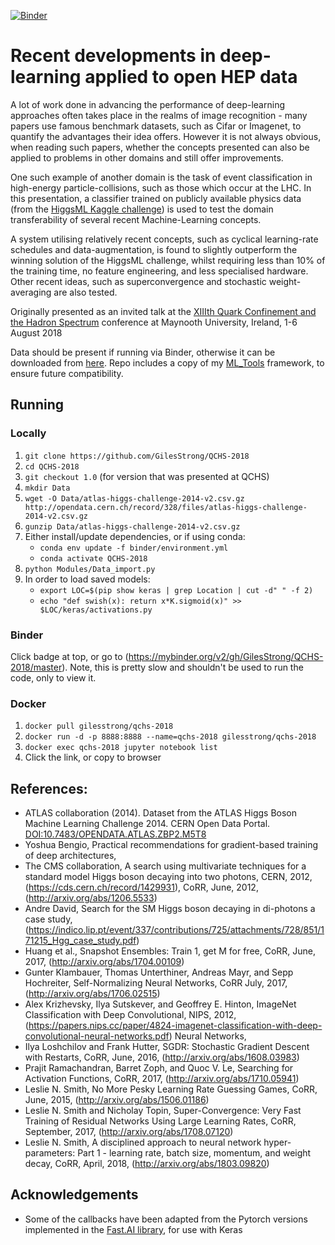 [![Binder](https://mybinder.org/badge.svg)](https://mybinder.org/v2/gh/GilesStrong/QCHS-2018/master)

# Recent developments in deep-learning applied to open HEP data
A lot of work done in advancing the performance of deep-learning approaches often takes place in the realms of image recognition - many papers use famous benchmark datasets, such as Cifar or Imagenet, to quantify the advantages their idea offers. However it is not always obvious, when reading such papers, whether the concepts presented can also be applied to problems in other domains and still offer improvements.

One such example of another domain is the task of event classification in high-energy particle-collisions, such as those which occur at the LHC. In this presentation, a classifier trained on publicly available physics data (from the [HiggsML Kaggle challenge](https://www.kaggle.com/c/higgs-boson)) is used to test the domain transferability of several recent Machine-Learning concepts.

A system utilising relatively recent concepts, such as cyclical learning-rate schedules and data-augmentation, is found to slightly outperform the winning solution of the HiggsML challenge, whilst requiring less than 10% of the training time, no feature engineering, and less specialised hardware. Other recent ideas, such as superconvergence and stochastic weight-averaging are also tested.

Originally presented as an invited talk at the [XIIIth Quark Confinement and the Hadron Spectrum](https://indico.cern.ch/event/648004/) conference at Maynooth University, Ireland, 1-6 August 2018

Data should be present if running via Binder, otherwise it can be downloaded from [here](http://opendata.cern.ch/record/328). Repo includes a copy of my [ML_Tools](https://github.com/GilesStrong/ML_Tools) framework, to ensure future compatibility.

## Running
### Locally
1. `git clone https://github.com/GilesStrong/QCHS-2018`
1. `cd QCHS-2018`
1. `git checkout 1.0` (for version that was presented at QCHS)
1. `mkdir Data`
1. `wget -O Data/atlas-higgs-challenge-2014-v2.csv.gz http://opendata.cern.ch/record/328/files/atlas-higgs-challenge-2014-v2.csv.gz`
1. `gunzip Data/atlas-higgs-challenge-2014-v2.csv.gz`
1. Either install/update dependencies, or if using conda:
	- `conda env update -f binder/environment.yml`
	- `conda activate QCHS-2018`
1. `python Modules/Data_import.py`
1. In order to load saved models:
	- `export LOC=$(pip show keras | grep Location | cut -d" " -f 2)`
	- `echo "def swish(x): return x*K.sigmoid(x)" >> $LOC/keras/activations.py`

### Binder
Click badge at top, or go to (https://mybinder.org/v2/gh/GilesStrong/QCHS-2018/master). Note, this is pretty slow and shouldn't be used to run the code, only to view it.

### Docker
1. `docker pull gilesstrong/qchs-2018`
1. `docker run -d -p 8888:8888 --name=qchs-2018 gilesstrong/qchs-2018`
1. `docker exec qchs-2018 jupyter notebook list`
1. Click the link, or copy to browser

## References:
- ATLAS collaboration (2014). Dataset from the ATLAS Higgs Boson Machine Learning Challenge 2014. CERN Open Data Portal. [DOI:10.7483/OPENDATA.ATLAS.ZBP2.M5T8](http://opendata.cern.ch/record/328)
- Yoshua Bengio, Practical recommendations for gradient-based training of deep architectures, 
- The CMS collaboration, A search using multivariate techniques for a standard model Higgs boson decaying into two photons, CERN, 2012, (https://cds.cern.ch/record/1429931), CoRR, June, 2012, (http://arxiv.org/abs/1206.5533)
- Andre David, Search for the SM Higgs boson decaying in di-photons a case study, (https://indico.lip.pt/event/337/contributions/725/attachments/728/851/171215_Hgg_case_study.pdf)
- Huang et al., Snapshot Ensembles: Train 1, get M for free, CoRR, June, 2017, (http://arxiv.org/abs/1704.00109)
- Gunter Klambauer, Thomas Unterthiner, Andreas Mayr, and Sepp Hochreiter, Self-Normalizing Neural Networks, CoRR July, 2017, (http://arxiv.org/abs/1706.02515)
- Alex Krizhevsky, Ilya Sutskever, and Geoffrey E. Hinton, ImageNet Classification with Deep Convolutional, NIPS, 2012, (https://papers.nips.cc/paper/4824-imagenet-classification-with-deep-convolutional-neural-networks.pdf) 
Neural Networks, 
- Ilya Loshchilov and Frank Hutter, SGDR: Stochastic Gradient Descent with Restarts, CoRR, June, 2016, (http://arxiv.org/abs/1608.03983)
- Prajit Ramachandran, Barret Zoph, and Quoc V. Le, Searching for Activation Functions, CoRR, 2017, (http://arxiv.org/abs/1710.05941)
- Leslie N. Smith, No More Pesky Learning Rate Guessing Games, CoRR, June, 2015, (http://arxiv.org/abs/1506.01186)
- Leslie N. Smith and Nicholay Topin, Super-Convergence: Very Fast Training of Residual Networks Using Large Learning Rates, CoRR, September, 2017, (http://arxiv.org/abs/1708.07120)
- Leslie N. Smith, A disciplined approach to neural network hyper-parameters: Part 1 - learning rate, batch size, momentum, and weight decay, CoRR, April, 2018, (http://arxiv.org/abs/1803.09820)


## Acknowledgements
- Some of the callbacks have been adapted from the Pytorch versions implemented in the [Fast.AI library](https://github.com/fastai/fastai), for use with Keras
